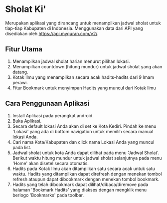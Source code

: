 # **Sholat Ki'**
  Merupakan aplikasi yang dirancang untuk menampilkan jadwal sholat untuk tiap-tiap Kabupaten di Indonesia.
Menggunakan data dari API yang disediakan oleh https://api.myquran.com/v2/.

## **Fitur Utama**
1. Menampilkan jadwal sholat harian menurut pilihan lokasi.
2. Menampilkan countdown (hitung mundur) untuk jadwal sholat yang akan datang.
3. Kotak Ilmu yang menampilkan secara acak hadits-hadits dari 9 Imam perawi.
4. Fitur Bookmark untuk menyimpan Hadits yang muncul dari Kotak Ilmu

## **Cara Penggunaan Aplikasi**
1. Install Aplikasi pada perangkat android.
2. Buka Aplikasi.
3. Secara default lokasi Anda akan di set ke Kota Kediri. Pindah ke menu 'Lokasi' yang ada di
   bottom navigation untuk memilih secara manual lokasi Anda.
4. Cari nama Kota/Kabupaten dan click nama Lokasi Anda yang muncul pada list.
5. Jadwal sholat untuk kota Anda dapat dilihat pada menu 'Jadwal Sholat'. Berikut waktu hitung
   mundur untuk jadwal sholat selanjutnya pada menu 'Home' akan disetel secara otomatis.
6. Hadits pada Kotak Ilmu akan ditampilkan satu secara acak untuk satu waktu. Hadits yang ditampilkan
   dapat direfresh dengan menekan tombol refresh ataupun dapat dibookmark dengan menekan tombol bookmark.
7. Hadits yang telah dibookmark dapat dilihat/dibaca/diremove pada halaman 'Bookmark Hadits' yang diakses dengan
    mengklik menu berlogo 'Bookmarks' pada toolbar.

